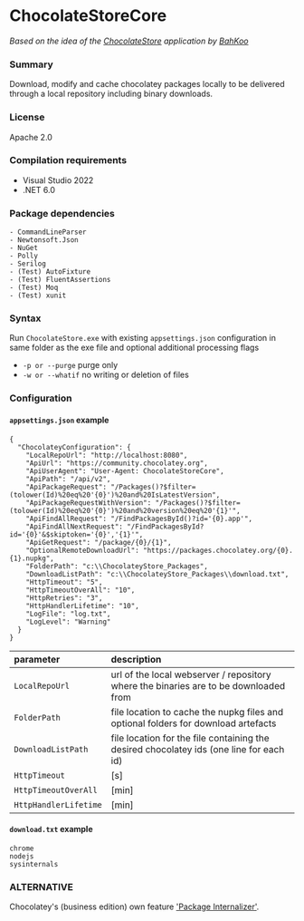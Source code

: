 ChocolateStoreCore
==================
*Based on the idea of the [ChocolateStore](https://github.com/BahKoo/ChocolateStore) application by [BahKoo](https://github.com/BahKoo)*  
  
### Summary
Download, modify and cache chocolatey packages locally to be delivered through a local repository including binary downloads.  

### License
Apache 2.0

### Compilation requirements
* Visual Studio 2022
* .NET 6.0

### Package dependencies
```
- CommandLineParser
- Newtonsoft.Json
- NuGet
- Polly
- Serilog
- (Test) AutoFixture
- (Test) FluentAssertions
- (Test) Moq
- (Test) xunit
```

### Syntax
Run `ChocolateStore.exe` with existing `appsettings.json` configuration in same folder as the exe file and optional additional processing flags  
* `-p or --purge` purge only  
* `-w or --whatif` no writing or deletion of files  

### Configuration
#### `appsettings.json` example
```
{
  "ChocolateyConfiguration": {
    "LocalRepoUrl": "http://localhost:8080",
    "ApiUrl": "https://community.chocolatey.org",
    "ApiUserAgent": "User-Agent: ChocolateStoreCore",
    "ApiPath": "/api/v2",
    "ApiPackageRequest": "/Packages()?$filter=(tolower(Id)%20eq%20'{0}')%20and%20IsLatestVersion",
    "ApiPackageRequestWithVersion": "/Packages()?$filter=(tolower(Id)%20eq%20'{0}')%20and%20version%20eq%20'{1}'",
    "ApiFindAllRequest": "/FindPackagesById()?id='{0}.app'",
    "ApiFindAllNextRequest": "/FindPackagesById?id='{0}'&$skiptoken='{0}','{1}'",
    "ApiGetRequest": "/package/{0}/{1}",
    "OptionalRemoteDownloadUrl": "https://packages.chocolatey.org/{0}.{1}.nupkg",
    "FolderPath": "c:\\ChocolateyStore_Packages",
    "DownloadListPath": "c:\\ChocolateyStore_Packages\\download.txt",
    "HttpTimeout": "5",
    "HttpTimeoutOverAll": "10",
    "HttpRetries": "3",
    "HttpHandlerLifetime": "10",
    "LogFile": "log.txt",
    "LogLevel": "Warning"
  }
}
```

| parameter             | description |  
| :---                  | :--- |  
| `LocalRepoUrl`        | url of the local webserver / repository where the binaries are to be downloaded from |  
| `FolderPath`          | file location to cache the nupkg files and optional folders for download artefacts |  
| `DownloadListPath`    | file location for the file containing the desired chocolatey ids (one line for each id) |  
| `HttpTimeout`         | [s] |  
| `HttpTimeoutOverAll`  | [min] |  
| `HttpHandlerLifetime` | [min] |  
  
#### `download.txt` example 
```
chrome
nodejs
sysinternals
```

### ALTERNATIVE
Chocolatey's (business edition) own feature ['Package Internalizer'](https://chocolatey.org/docs/features-automatically-recompile-packages).

